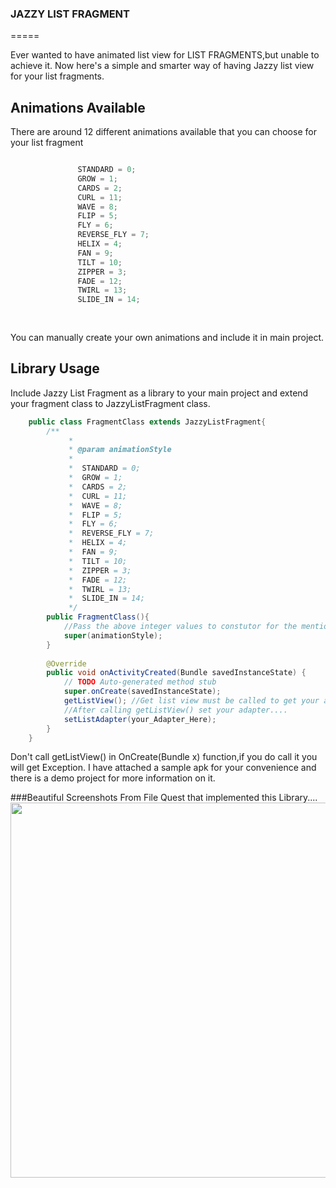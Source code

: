 ### JAZZY LIST FRAGMENT
=====

Ever wanted to have animated list view for LIST FRAGMENTS,but unable to achieve it.
Now here's a simple and smarter way of having Jazzy list view for your list fragments.

Animations Available
--------
There are around 12 different animations available that you can choose for your list fragment
```java

    	       STANDARD = 0;
		       GROW = 1;
		       CARDS = 2;
		       CURL = 11;
		       WAVE = 8;
		       FLIP = 5;
		       FLY = 6;
		       REVERSE_FLY = 7;
		       HELIX = 4;
		       FAN = 9;
		       TILT = 10;
		       ZIPPER = 3;
		       FADE = 12;
		       TWIRL = 13;
		       SLIDE_IN = 14;
		
	
```
You can manually create your own animations and include it in main project.

Library Usage
-----
Include Jazzy List Fragment as a library to your main project and extend your fragment class to JazzyListFragment class.
```java
	public class FragmentClass extends JazzyListFragment{
		/**
			 * 
			 * @param animationStyle
			 * 
			 *  STANDARD = 0;
		     *  GROW = 1;
		     *  CARDS = 2;
		     *  CURL = 11;
		     *  WAVE = 8;
		     *  FLIP = 5;
		     *  FLY = 6;
		     *  REVERSE_FLY = 7;
		     *  HELIX = 4;
		     *  FAN = 9;
		     *  TILT = 10;
		     *  ZIPPER = 3;
		     *  FADE = 12;
		     *  TWIRL = 13;
		     *  SLIDE_IN = 14;
			 */
		public FragmentClass(){
			//Pass the above integer values to constutor for the mentioned animation styles...
			super(animationStyle);
		}
		
		@Override
		public void onActivityCreated(Bundle savedInstanceState) {
			// TODO Auto-generated method stub
			super.onCreate(savedInstanceState);
			getListView(); //Get list view must be called to get your animations working....
			//After calling getListView() set your adapter....
			setListAdapter(your_Adapter_Here);
		}
	}
```
Don't call getListView() in OnCreate(Bundle x) function,if you do call it you will get Exception.
I have attached a sample apk for your convenience and there is a demo project for more information on it. 

###Beautiful Screenshots From File Quest that implemented this Library.... 
<img src="http://s9.postimg.org/exkfopq8f/Untitled.png" width="720px" height="600px"/>
